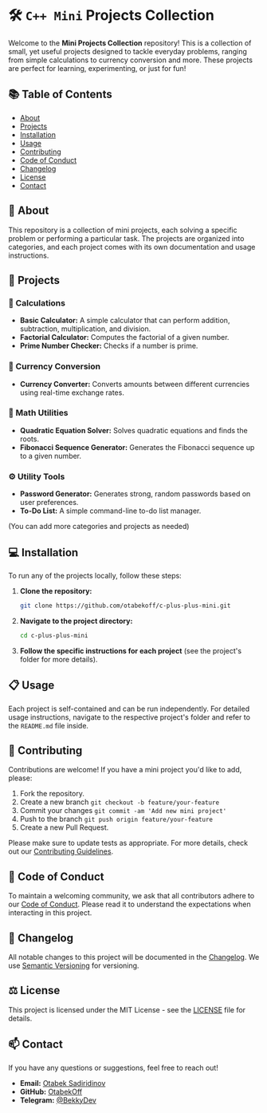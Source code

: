 # 🛠️ `C++ Mini` Projects Collection

Welcome to the **Mini Projects Collection** repository! This is a collection of small, yet useful projects designed to tackle everyday problems, ranging from simple calculations to currency conversion and more. These projects are perfect for learning, experimenting, or just for fun!

## 📚 Table of Contents

- [About](#about)
- [Projects](#projects)
- [Installation](#installation)
- [Usage](#usage)
- [Contributing](#contributing)
- [Code of Conduct](#code-of-conduct)
- [Changelog](#changelog)
- [License](#license)
- [Contact](#contact)

## 📖 About

This repository is a collection of mini projects, each solving a specific problem or performing a particular task. The projects are organized into categories, and each project comes with its own documentation and usage instructions.

## 🚀 Projects

### 🔢 Calculations

- **Basic Calculator:** A simple calculator that can perform addition, subtraction, multiplication, and division.
- **Factorial Calculator:** Computes the factorial of a given number.
- **Prime Number Checker:** Checks if a number is prime.

### 💱 Currency Conversion

- **Currency Converter:** Converts amounts between different currencies using real-time exchange rates.

### 🧮 Math Utilities

- **Quadratic Equation Solver:** Solves quadratic equations and finds the roots.
- **Fibonacci Sequence Generator:** Generates the Fibonacci sequence up to a given number.

### ⚙️ Utility Tools

- **Password Generator:** Generates strong, random passwords based on user preferences.
- **To-Do List:** A simple command-line to-do list manager.

(You can add more categories and projects as needed)

## 💻 Installation

To run any of the projects locally, follow these steps:

1. **Clone the repository:**
    
    ```bash
    git clone https://github.com/otabekoff/c-plus-plus-mini.git
    ```
    
2. **Navigate to the project directory:**
    
    ```bash
    cd c-plus-plus-mini
    ```
    
3. **Follow the specific instructions for each project** (see the project's folder for more details).

## 📋 Usage

Each project is self-contained and can be run independently. For detailed usage instructions, navigate to the respective project's folder and refer to the `README.md` file inside.

## 🤝 Contributing

Contributions are welcome! If you have a mini project you'd like to add, please:

1. Fork the repository.
2. Create a new branch `git checkout -b feature/your-feature`
3. Commit your changes `git commit -am 'Add new mini project'`
4. Push to the branch `git push origin feature/your-feature`
5. Create a new Pull Request.

Please make sure to update tests as appropriate. For more details, check out our [Contributing Guidelines](./CONTRIBUTING.md).

## 📝 Code of Conduct

To maintain a welcoming community, we ask that all contributors adhere to our [Code of Conduct](./CODE_OF_CONDUCT.md). Please read it to understand the expectations when interacting in this project.

## 📄 Changelog

All notable changes to this project will be documented in the [Changelog](./CHANGELOG.md). We use [Semantic Versioning](https://semver.org/) for versioning.

## ⚖️ License

This project is licensed under the MIT License - see the [LICENSE](./LICENSE) file for details.

## 📫 Contact

If you have any questions or suggestions, feel free to reach out!

- **Email:** [Otabek Sadiridinov](mailto:sadiridinovotabek@gmail.com?subject=Mini%20Projects%20Inquiry&body=Hi%20Otabek%2C%0A%0AI%20have%20a%20question%20about%20your%20Mini%20Projects%20Collection%3A%0A%0A)
- **GitHub:** [OtabekOff](https://github.com/otabekoff)
- **Telegram:** [@BekkyDev](https://t.me/BekkyDev)
